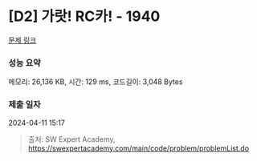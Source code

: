 # [D2] 가랏! RC카! - 1940 

[문제 링크](https://swexpertacademy.com/main/code/problem/problemDetail.do?contestProbId=AV5PjMgaALgDFAUq) 

### 성능 요약

메모리: 26,136 KB, 시간: 129 ms, 코드길이: 3,048 Bytes

### 제출 일자

2024-04-11 15:17



> 출처: SW Expert Academy, https://swexpertacademy.com/main/code/problem/problemList.do
